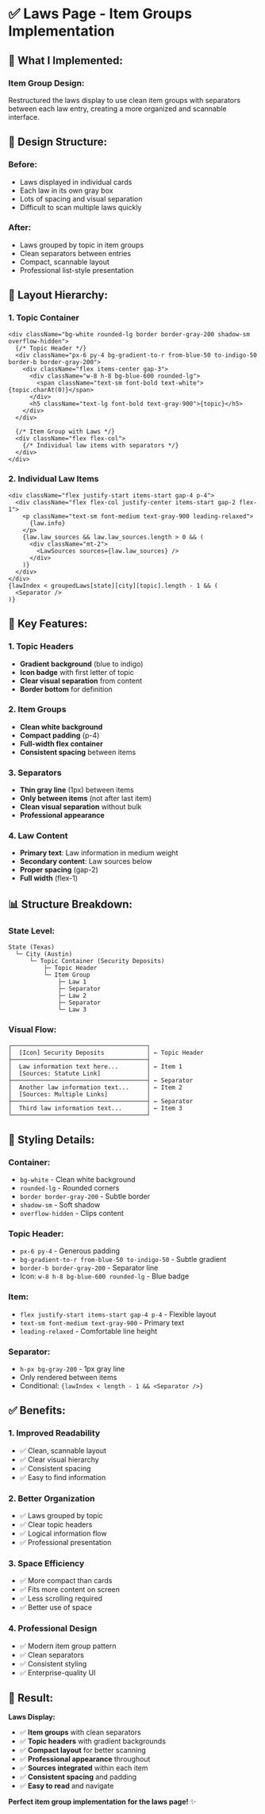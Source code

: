 # ✅ **Laws Page - Item Groups Implementation**

## 🎯 **What I Implemented:**

### **Item Group Design:**
Restructured the laws display to use clean item groups with separators between each law entry, creating a more organized and scannable interface.

## 🎨 **Design Structure:**

### **Before:**
- Laws displayed in individual cards
- Each law in its own gray box
- Lots of spacing and visual separation
- Difficult to scan multiple laws quickly

### **After:**
- Laws grouped by topic in item groups
- Clean separators between entries
- Compact, scannable layout
- Professional list-style presentation

## 📍 **Layout Hierarchy:**

### **1. Topic Container**
```tsx
<div className="bg-white rounded-lg border border-gray-200 shadow-sm overflow-hidden">
  {/* Topic Header */}
  <div className="px-6 py-4 bg-gradient-to-r from-blue-50 to-indigo-50 border-b border-gray-200">
    <div className="flex items-center gap-3">
      <div className="w-8 h-8 bg-blue-600 rounded-lg">
        <span className="text-sm font-bold text-white">{topic.charAt(0)}</span>
      </div>
      <h5 className="text-lg font-bold text-gray-900">{topic}</h5>
    </div>
  </div>
  
  {/* Item Group with Laws */}
  <div className="flex flex-col">
    {/* Individual law items with separators */}
  </div>
</div>
```

### **2. Individual Law Items**
```tsx
<div className="flex justify-start items-start gap-4 p-4">
  <div className="flex flex-col justify-center items-start gap-2 flex-1">
    <p className="text-sm font-medium text-gray-900 leading-relaxed">
      {law.info}
    </p>
    {law.law_sources && law.law_sources.length > 0 && (
      <div className="mt-2">
        <LawSources sources={law.law_sources} />
      </div>
    )}
  </div>
</div>
{lawIndex < groupedLaws[state][city][topic].length - 1 && (
  <Separator />
)}
```

## 🔧 **Key Features:**

### **1. Topic Headers**
- **Gradient background** (blue to indigo)
- **Icon badge** with first letter of topic
- **Clear visual separation** from content
- **Border bottom** for definition

### **2. Item Groups**
- **Clean white background**
- **Compact padding** (p-4)
- **Full-width flex container**
- **Consistent spacing** between items

### **3. Separators**
- **Thin gray line** (1px) between items
- **Only between items** (not after last item)
- **Clean visual separation** without bulk
- **Professional appearance**

### **4. Law Content**
- **Primary text**: Law information in medium weight
- **Secondary content**: Law sources below
- **Proper spacing** (gap-2)
- **Full width** (flex-1)

## 📊 **Structure Breakdown:**

### **State Level:**
```
State (Texas)
  └─ City (Austin)
      └─ Topic Container (Security Deposits)
          ├─ Topic Header
          └─ Item Group
              ├─ Law 1
              ├─ Separator
              ├─ Law 2
              ├─ Separator
              └─ Law 3
```

### **Visual Flow:**
```
┌──────────────────────────────────────┐
│  [Icon] Security Deposits            │ ← Topic Header
├──────────────────────────────────────┤
│  Law information text here...        │ ← Item 1
│  [Sources: Statute Link]             │
├──────────────────────────────────────┤ ← Separator
│  Another law information text...     │ ← Item 2
│  [Sources: Multiple Links]           │
├──────────────────────────────────────┤ ← Separator
│  Third law information text...       │ ← Item 3
└──────────────────────────────────────┘
```

## 🎨 **Styling Details:**

### **Container:**
- `bg-white` - Clean white background
- `rounded-lg` - Rounded corners
- `border border-gray-200` - Subtle border
- `shadow-sm` - Soft shadow
- `overflow-hidden` - Clips content

### **Topic Header:**
- `px-6 py-4` - Generous padding
- `bg-gradient-to-r from-blue-50 to-indigo-50` - Subtle gradient
- `border-b border-gray-200` - Separator line
- Icon: `w-8 h-8 bg-blue-600 rounded-lg` - Blue badge

### **Item:**
- `flex justify-start items-start gap-4 p-4` - Flexible layout
- `text-sm font-medium text-gray-900` - Primary text
- `leading-relaxed` - Comfortable line height

### **Separator:**
- `h-px bg-gray-200` - 1px gray line
- Only rendered between items
- Conditional: `{lawIndex < length - 1 && <Separator />}`

## ✅ **Benefits:**

### **1. Improved Readability**
- ✅ Clean, scannable layout
- ✅ Clear visual hierarchy
- ✅ Consistent spacing
- ✅ Easy to find information

### **2. Better Organization**
- ✅ Laws grouped by topic
- ✅ Clear topic headers
- ✅ Logical information flow
- ✅ Professional presentation

### **3. Space Efficiency**
- ✅ More compact than cards
- ✅ Fits more content on screen
- ✅ Less scrolling required
- ✅ Better use of space

### **4. Professional Design**
- ✅ Modern item group pattern
- ✅ Clean separators
- ✅ Consistent styling
- ✅ Enterprise-quality UI

## 🎉 **Result:**

**Laws Display:**
- ✅ **Item groups** with clean separators
- ✅ **Topic headers** with gradient backgrounds
- ✅ **Compact layout** for better scanning
- ✅ **Professional appearance** throughout
- ✅ **Sources integrated** within each item
- ✅ **Consistent spacing** and padding
- ✅ **Easy to read** and navigate

**Perfect item group implementation for the laws page!** ✨
